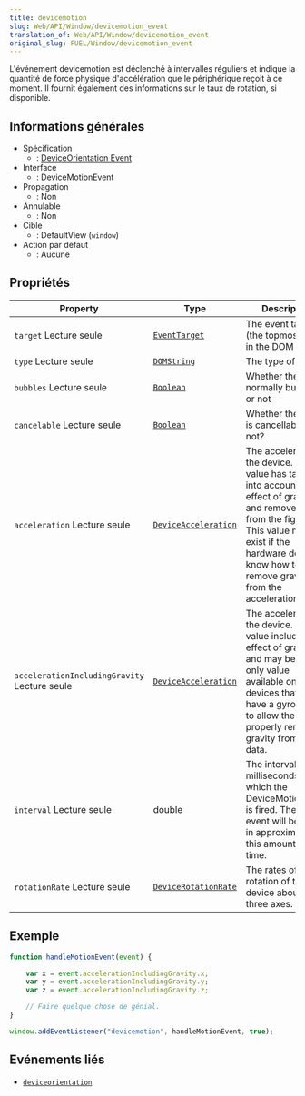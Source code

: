 ```yaml
---
title: devicemotion
slug: Web/API/Window/devicemotion_event
translation_of: Web/API/Window/devicemotion_event
original_slug: FUEL/Window/devicemotion_event
---
```

L'événement devicemotion est déclenché à intervalles réguliers et indique la quantité de force physique d'accélération que le périphérique reçoit à ce moment. Il fournit également des informations sur le taux de rotation, si disponible.

## Informations générales

- Spécification
  - : [DeviceOrientation Event](http://www.w3.org/TR/orientation-event/#devicemotion)
- Interface
  - : DeviceMotionEvent
- Propagation
  - : Non
- Annulable
  - : Non
- Cible
  - : DefaultView (`window`)
- Action par défaut
  - : Aucune

## Propriétés

| Property                                     | Type                                                                  | Description                                                                                                                                                                                                                      |
| -------------------------------------------- | --------------------------------------------------------------------- | -------------------------------------------------------------------------------------------------------------------------------------------------------------------------------------------------------------------------------- |
| `target` Lecture seule                       | [`EventTarget`](/fr/docs/Web/API/EventTarget)                         | The event target (the topmost target in the DOM tree).                                                                                                                                                                           |
| `type` Lecture seule                         | [`DOMString`](/fr/docs/Web/API/DOMString)                             | The type of event.                                                                                                                                                                                                               |
| `bubbles` Lecture seule                      | [`Boolean`](/fr/docs/Web/JavaScript/Reference/Objets_globaux/Boolean) | Whether the event normally bubbles or not                                                                                                                                                                                        |
| `cancelable` Lecture seule                   | [`Boolean`](/fr/docs/Web/JavaScript/Reference/Objets_globaux/Boolean) | Whether the event is cancellable or not?                                                                                                                                                                                         |
| `acceleration` Lecture seule                 | [`DeviceAcceleration`](/fr/docs/Web/API/DeviceAcceleration)           | The acceleration of the device. This value has taken into account the effect of gravity and removed it from the figures. This value may not exist if the hardware doesn't know how to remove gravity from the acceleration data. |
| `accelerationIncludingGravity `Lecture seule | [`DeviceAcceleration`](/fr/docs/Web/API/DeviceAcceleration)           | The acceleration of the device. This value includes the effect of gravity, and may be the only value available on devices that don't have a gyroscope to allow them to properly remove gravity from the data.                    |
| `interval` Lecture seule                     | double                                                                | The interval, in milliseconds, at which the DeviceMotionEvent is fired. The next event will be fired in approximately this amount of time.                                                                                       |
| `rotationRate` Lecture seule                 | [`DeviceRotationRate`](/fr/docs/Web/API/DeviceRotationRate)           | The rates of rotation of the device about all three axes.                                                                                                                                                                        |

## Exemple

```js
function handleMotionEvent(event) {

    var x = event.accelerationIncludingGravity.x;
    var y = event.accelerationIncludingGravity.y;
    var z = event.accelerationIncludingGravity.z;

    // Faire quelque chose de génial.
}

window.addEventListener("devicemotion", handleMotionEvent, true);
```

## Evénements liés

- [`deviceorientation`](/fr/docs/Mozilla_event_reference/deviceorientation)
